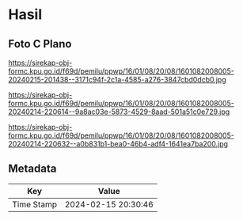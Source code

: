 # Hasil

## Foto C Plano

https://sirekap-obj-formc.kpu.go.id/f69d/pemilu/ppwp/16/01/08/20/08/1601082008005-20240215-201438--3171c94f-2c1a-4585-a276-3847cbd0dcb0.jpg

https://sirekap-obj-formc.kpu.go.id/f69d/pemilu/ppwp/16/01/08/20/08/1601082008005-20240214-220614--9a8ac03e-5873-4529-8aad-501a51c0e729.jpg

https://sirekap-obj-formc.kpu.go.id/f69d/pemilu/ppwp/16/01/08/20/08/1601082008005-20240214-220632--a0b831b1-bea0-46b4-adf4-1641ea7ba200.jpg


## Metadata

| Key        | Value               |
| ---------- | ------------------- |
| Time Stamp | 2024-02-15 20:30:46 |



